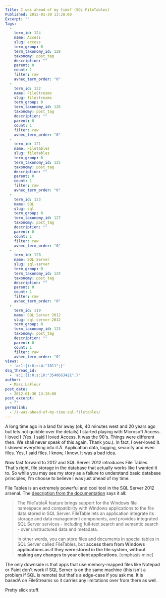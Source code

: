 ```yaml
---
Title: I was ahead of my time? (SQL FileTables)
Published: 2012-01-30 13:28:00
Excerpt: ""
Tags:
  - 
    term_id: 124
    name: Access
    slug: access
    term_group: 0
    term_taxonomy_id: 128
    taxonomy: post_tag
    description: ""
    parent: 0
    count: 1
    filter: raw
    avhec_term_order: "0"
  - 
    term_id: 122
    name: FileStreams
    slug: filestreams
    term_group: 0
    term_taxonomy_id: 126
    taxonomy: post_tag
    description: ""
    parent: 0
    count: 1
    filter: raw
    avhec_term_order: "0"
  - 
    term_id: 121
    name: FileTables
    slug: filetables
    term_group: 0
    term_taxonomy_id: 125
    taxonomy: post_tag
    description: ""
    parent: 0
    count: 1
    filter: raw
    avhec_term_order: "0"
  - 
    term_id: 123
    name: SQL
    slug: sql
    term_group: 0
    term_taxonomy_id: 127
    taxonomy: post_tag
    description: ""
    parent: 0
    count: 1
    filter: raw
    avhec_term_order: "0"
  - 
    term_id: 120
    name: SQL Server
    slug: sql-server
    term_group: 0
    term_taxonomy_id: 124
    taxonomy: post_tag
    description: ""
    parent: 0
    count: 1
    filter: raw
    avhec_term_order: "0"
  - 
    term_id: 119
    name: SQL Server 2012
    slug: sql-server-2012
    term_group: 0
    term_taxonomy_id: 123
    taxonomy: post_tag
    description: ""
    parent: 0
    count: 1
    filter: raw
    avhec_term_order: "0"
views:
  - 'a:1:{i:0;s:4:"1011";}'
dsq_thread_id:
  - 'a:1:{i:0;s:10:"3540663421";}'
author:
  - Marc LaFleur
post_date:
  - 2012-01-30 13:28:00
post_excerpt:
  - ""
permalink:
  - /i-was-ahead-of-my-time-sql-filetables/
---
```

A long time ago in a land far away (ok, 40 minutes west and 20 years ago but lets not quibble over the details) I started playing with Microsoft Access. I loved I (Yes. I said I loved Access. It was the 90's. Things were different then. We shall never speak of this again. Thank you.). In fact, I over-loved it. I shoved everything into it.Â  Application data, logging, security and even files. Yes, I said files. I know, I know. It was a bad idea.

Now fast forward to 2012 and SQL Server 2012 introduces File Tables. That's right, file storage in the database that actually works like I wanted it to. So while you may see my story as a failure to understand basic database principles, I'm choose to believe I was just ahead of my time.

File Tables is an extremely powerful and cool tool in the SQL Server 2012 arsenal. The <a href="http://msdn.microsoft.com/en-us/library/ff929144(v=sql.110).aspx" target="_blank">description from the documentation</a> says it all:
<blockquote>The FileTableÂ feature brings support for the Windows file namespace and compatibility with Windows applications to the file data stored in SQL Server. FileTable lets an application integrate its storage and data management components, and provides integrated SQL Server services - including full-text search and semantic search - over unstructured data and metadata.

In other words, you can store files and documents in special tables in SQL Server called FileTables, but <strong>access them from Windows applications as if they were stored in the file system, without making any changes to your client applications</strong>. [emphasis mine]</blockquote>
The only downside is that apps that use memory-mapped files like Notepad or Paint don't work if SQL Server is on the same machine (this isn't a problem if SQL is remote) but that's a edge-case if you ask me. It is basedÂ on FileStreams so it carries any limitations over from there as well.

Pretty slick stuff.